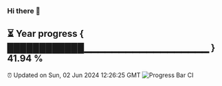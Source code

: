 ### Hi there 👋
⏳ Year progress { ████████████▁▁▁▁▁▁▁▁▁▁▁▁▁▁▁▁▁▁ } 41.94 %
---
⏰ Updated on Sun, 02 Jun 2024 12:26:25 GMT
![Progress Bar CI](https://github.com/liununu/liununu/workflows/Progress%20Bar%20CI/badge.svg)
